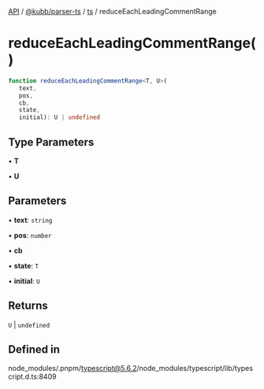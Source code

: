 [API](../../../../../packages.md) / [@kubb/parser-ts](../../../index.md) / [ts](../index.md) / reduceEachLeadingCommentRange

# reduceEachLeadingCommentRange()

```ts
function reduceEachLeadingCommentRange<T, U>(
   text, 
   pos, 
   cb, 
   state, 
   initial): U | undefined
```

## Type Parameters

• **T**

• **U**

## Parameters

• **text**: `string`

• **pos**: `number`

• **cb**

• **state**: `T`

• **initial**: `U`

## Returns

`U` \| `undefined`

## Defined in

node\_modules/.pnpm/typescript@5.6.2/node\_modules/typescript/lib/typescript.d.ts:8409
